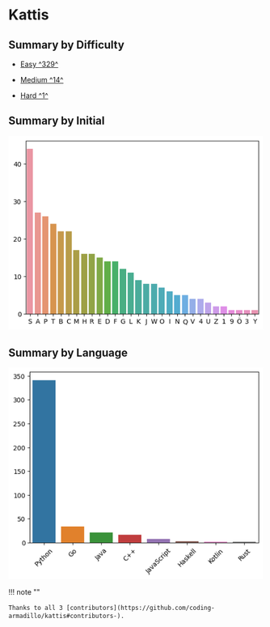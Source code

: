 # Kattis

## Summary by Difficulty

- [Easy ^329^](easy.md)

- [Medium ^14^](medium.md)

- [Hard ^1^](hard.md)

## Summary by Initial

![summary-by-first-char](summary-by-first-char.png)

## Summary by Language

![summary-by-language](summary-by-language.png)

!!! note ""

    Thanks to all 3 [contributors](https://github.com/coding-armadillo/kattis#contributors-).
